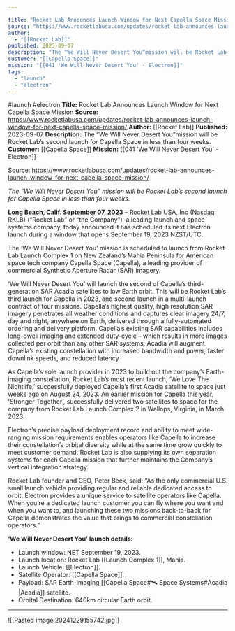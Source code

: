 ```yaml
---

title: "Rocket Lab Announces Launch Window for Next Capella Space Mission "
source: "https://www.rocketlabusa.com/updates/rocket-lab-announces-launch-window-for-next-capella-space-mission/"
author:
  - "[[Rocket Lab]]"
published: 2023-09-07
description: "The “We Will Never Desert You”mission will be Rocket Lab’s second launch for Capella Space in less than four weeks."
customer: "[[Capella Space]]"
mission: "[[041 'We Will Never Desert You' - Electron]]"
tags:
  - "launch"
  - "electron"
---
```


#launch #electron
**Title:** Rocket Lab Announces Launch Window for Next Capella Space Mission 
**Source:** https://www.rocketlabusa.com/updates/rocket-lab-announces-launch-window-for-next-capella-space-mission/
**Author:** [[Rocket Lab]]
**Published:** 2023-09-07
**Description:** The “We Will Never Desert You”mission will be Rocket Lab’s second launch for Capella Space in less than four weeks.
**Customer:** [[Capella Space]]
**Mission:** [[041 'We Will Never Desert You' - Electron]]

Source: https://www.rocketlabusa.com/updates/rocket-lab-announces-launch-window-for-next-capella-space-mission/

*The “We Will Never Desert You” mission will be Rocket Lab’s second launch for Capella Space in less than four weeks.* 

**Long Beach, Calif. September 07, 2023** – Rocket Lab USA, Inc (Nasdaq: RKLB) (“Rocket Lab” or “the Company”), a leading launch and space systems company, today announced it has scheduled its next Electron launch during a window that opens September 19, 2023 NZST/UTC.

The ‘We Will Never Desert You’ mission is scheduled to launch from Rocket Lab Launch Complex 1 on New Zealand’s Mahia Peninsula for American space tech company Capella Space (Capella), a leading provider of commercial Synthetic Aperture Radar (SAR) imagery.

‘We Will Never Desert You’ will launch the second of Capella’s third-generation SAR Acadia satellites to low Earth orbit. This will be Rocket Lab’s third launch for Capella in 2023, and second launch in a multi-launch contract of four missions. Capella’s highest quality, high resolution SAR imagery penetrates all weather conditions and captures clear imagery 24/7, day and night, anywhere on Earth, delivered through a fully-automated ordering and delivery platform. Capella’s existing SAR capabilities includes long-dwell imaging and extended duty-cycle – which results in more images collected per orbit than any other SAR systems. Acadia will augment Capella’s existing constellation with increased bandwidth and power, faster downlink speeds, and reduced latency

As Capella’s sole launch provider in 2023 to build out the company’s Earth-imaging constellation, Rocket Lab’s most recent launch, ‘We Love The Nightlife,’ successfully deployed Capella’s first Acadia satellite to space just weeks ago on August 24, 2023. An earlier mission for Capella this year, ‘Stronger Together’, successfully delivered two satellites to space for the company from Rocket Lab Launch Complex 2 in Wallops, Virginia, in March 2023.

Electron’s precise payload deployment record and ability to meet wide-ranging mission requirements enables operators like Capella to increase their constellation’s orbital diversity while at the same time grow quickly to meet customer demand. Rocket Lab is also supplying its own separation systems for each Capella mission that further maintains the Company’s vertical integration strategy.

Rocket Lab founder and CEO, Peter Beck, said: “As the only commercial U.S. small launch vehicle providing regular and reliable dedicated access to orbit, Electron provides a unique service to satellite operators like Capella. When you’re a dedicated launch customer you can fly where you want and when you want to, and launching these two missions back-to-back for Capella demonstrates the value that brings to commercial constellation operators.”

**‘We Will Never Desert You’ launch details:**

- Launch window: NET September 19, 2023.
- Launch location: Rocket Lab [[Launch Complex 1]], Mahia.
- Launch Vehicle: [[Electron]].
- Satellite Operator: [[Capella Space]].
- Payload: SAR Earth-imaging [[Capella Space#🛰️ Space Systems#Acadia |Acadia]] satellite.
- Orbital Destination: 640km circular Earth orbit.

---

![[Pasted image 20241229155742.jpg]]